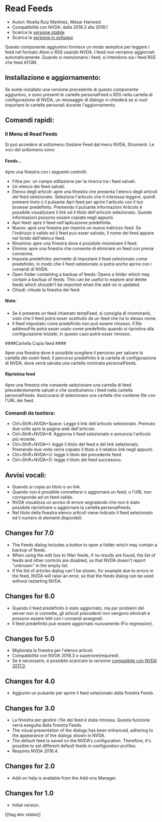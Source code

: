 # Read Feeds #

* Autori: Noelia Ruiz Martínez, Mesar Hameed
* Compatibilità con NVDA: dalla 2018.3 alla  2019.1
* Scarica la [versione stabile][1]
* Scarica la [versione in sviluppo][2]

Questo componente aggiuntivo fornisce un modo semplice per leggere i feed
nel formato Atom o RSS usando NVDA. I feed non verranno aggiornati
automaticamente. Quando si menzionano i feed, si intendono sia i feed RSS
che feed ATOM.

## Installazione e aggiornamento: ##

Se avete installato una versione precedente di questo componente aggiuntivo,
e sono presenti le cartelle personalFeed o RSS nella cartella di
configurazione di NVDA, un messaggio di dialogo vi chiederà se si vuol
importare le cartelle personali durante l'aggiornamento.

## Comandi rapidi: ##

### Il Menu di Read Feeds ###

Si può accedere al sottomenu Gestore Feed dal menu NVDA, Strumenti.  Le voci
del sottomenu sono:

#### Feeds... ####

Apre una finestra con i seguenti controlli:

* Filtra per: un campo editazione per la ricerca tra i feed salvati.
* Un elenco dei feed salvati.
* Elenco degli articoli: apre una finestra che presenta l'elenco degli
  articoli del feed selezionato. Seleziona l'articolo che ti interessa
  leggere, quindi premere Invio o il pulsante Apri feed per aprire
  l'articolo con il tuo browser predefinito. Premendo il pulsante
  Informazioni Articolo è possibile visualizzare il link ed il titolo
  dell'articolo selezionato. Queste informazioni possono essere copiate
  negli appunti. 
* Apri feed: apre il feed nell'aplicazione predefinita.
* Nuovo: apre una finestra per inserire un nuovo indirizzo feed. Se
  l'indirizzo è valido ed il feed può esser salvato, il nome del  feed
  appare nel fondo dell'elenco feed.
* Rinomina: apre una finestra dove è possibile rinominare il feed.
* Elimina: apre una finestra che consente di eliminare un feed con previa
  converma.
* Imposta predefinito: permette di impostare il feed selezionato come
  predefinito, in modo che il feed selezionato si potrà anche aprire con i
  comandi di NVDA.
* Open folder containing a backup of feeds: Opens a folder which may contain
  a backup of feeds. This can be useful to explore and delete feeds which
  shouldn't be imported when the add-on is updated.
* Chiudi: chiude la finestra dei feed.

##### Nota: #####

* Se è presente un feed chiamato tempFeed, si consiglia di rinominarlo,
  visto che il feed potrà esser sostituito da un feed che ha lo stesso nome.
* Il feed impostato come predefinito non può essere rimosso. Il file
  addressFile  potrà esser usato come predefinito quando si ripristina alla
  configurazione iniziale, in questo caso potrà esser rimosso.

####Cartella Copia feed ####

Apre una finestra dove è possibile scegliere il percorso per salvare la
cartella dei vostri feed. Il percorso predefinito è la cartella di
configurazione di NVDA,  dove verrà salvata una cartella nominata
personalFeeds.

#### Ripristina feed ####

Apre una finestra che consente selezionare una cartella di feed
precedentemente salvati e che sostituiranno i feed nella cartella
personalFeeds. Assicurarsi di selezionare una cartella che contiene file con
l'URL dei feed.

### Comandi da tastiera:  ###

* Ctrl+Shift+NVDA+Space: Legge il link dell'articolo selezionato. Premuto
  due volte apre la pagina web dell'articolo.
* Ctrl+Shift+NVDA+8: Aggiorna il feed selezionato e annuncia l'articolo più
  recente.
* Ctrl+Shift+NVDA+I: legge il titolo del feed e del link
  selezionato. Premendo due volte verrà copiato il titolo e il relativo link
  negli appunti. 
* Ctrl+Shift+NVDA+U: legge il titolo del precedente feed.
* Ctrl+Shift+NVDA+O: legge il titolo del feed successivo.

## Avvisi vocali: ##

* Quando si copia un titolo o un link.
* Quando non è possibile connettersi o aggiornare un feed, o l'URL non
  corrisponde ad un feed valido.
* NVDA visualizza un avviso di errore segnalando che non è stato possibile
  ripristinare o aggiornare la cartella personalFeeds.
* Nel titolo della finestra elenco articoli viene indicato il feed
  selezionato ed il numero di elementi disponibili.

## Changes for 7.0 ##

* The Feeds dialog includes a button to open a folder which may contain a
  backup of feeds.
* When using the edit box to filter feeds, if no results are found, the list
  of feeds and other controls are disabled, so that NVDA doesn't report
  "unknown" in the empty list.
* If the list of articles dialog can't be shown, for example due to errors
  in the feed, NVDA will raise an error, so that the feeds dialog can be
  used without restarting NVDA.

## Changes for 6.0 ##

* Quando il feed predefinito è stato aggiornato, ma per problemi del server
  non si connette, gli articoli precedenti non vengono eliminati e possono
  essere letti con i comandi assegnati.
* Il feed predefinito può essere aggiornato nuovamente (Fix regression).

## Changes for 5.0 ##

* Migliorata la finestra per l'elenco articoli.
* Compatibilità con NVDA 2018.3 o superiore(required).
* Se è necessario, è possibile scaricare la versione [compatibile con NVDA
  2017.3][3].

## Changes for 4.0 ##

* Aggiunto un pulsante per aprire il feed selezionato dalla finestra Feeds. 

## Changes for 3.0 ##

* La finestra per gestire i file dei feed è stata rimossa. Questa funzione
  verrà eseguita dalla finestra Feeds.
* The visual presentation of the dialogs has been enhanced, adhering to the
  appearance of the dialogs shown in NVDA.
* The default feed is saved on the NVDA's configuration. Therefore, it's
  possible to set different default feeds in configuration profiles.
* Requires NVDA 2016.4.


## Changes for 2.0 ##

* Add-on help is available from the Add-ons Manager.

## Changes for 1.0 ##

* Initial version.

[[!tag dev stable]]

[1]: https://addons.nvda-project.org/files/get.php?file=rf

[2]: https://addons.nvda-project.org/files/get.php?file=rf-dev

[3]: https://addons.nvda-project.org/files/get.php?file=rf-o
